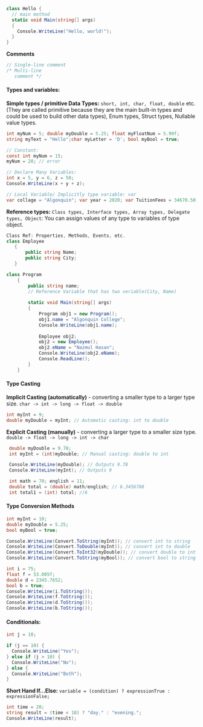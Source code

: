 
```c#
class Hello {
  // main method
  static void Main(string[] args)
  {
    Console.WriteLine("Hello, world!");
  }
}
```
**Comments**
```c#
// Single-line comment
/* Multi-line 
   comment */
```

#### Types and variables:

**Simple types / primitive Data Types:** `short, int, char, float, double` etc. (They are called primitive because they 
are the main built-in types and could be used to build other data types), Enum types, Struct types, Nullable value types.
```c#
int myNum = 5; double myDouble = 5.25; float myFloatNum = 5.99f;
string myText = "Hello";char myLetter = 'D'; bool myBool = true;

// Constant:
const int myNum = 15;
myNum = 20; // error

// Declare Many Variables:
int x = 5, y = 6, z = 50;
Console.WriteLine(x + y + z);

// Local Variable/ Implicitly type variable: var
var collage = "Algonquin"; var year = 2020; var TuitionFees = 34670.50;
```

**Reference types:** `Class types, Interface types, Array types, Delegate types, Object`: You can assign values of any type to variables of type object.

```c#
Class Ref: Properties, Methods, Events, etc.
class Employee
   {
       public string Name;
       public string City;
   }

class Program
    {
        public string name;        
        // Reference Variable that has two veriable(City, Name) 
        
        static void Main(string[] args)
        {
            Program obj1 = new Program();
            obj1.name = "Algonquin College";
            Console.WriteLine(obj1.name);
 
            Employee obj2;
            obj2 = new Employee();
            obj2.eName = "Nazmul Hasan";
            Console.WriteLine(obj2.eName);
            Console.ReadLine();
        }
    }
```

#### Type Casting

**Implicit Casting (automatically)** - converting a smaller type to a larger type size.
`char -> int -> long -> float -> double`
```c#
int myInt = 9;
double myDouble = myInt; // Automatic casting: int to double
```

**Explicit Casting (manually)** - converting a larger type to a smaller size type.
`double -> float -> long -> int -> char`
```c#
 double myDouble = 9.78;
 int myInt = (int)myDouble; // Manual casting: double to int

 Console.WriteLine(myDouble); // Outputs 9.78
 Console.WriteLine(myInt); // Outputs 9

 int math = 70; english = 11;
 double total = (double) math/english; // 6.3456788
 int total1 = (int) total; //6
```
#### Type Conversion Methods
```c#
int myInt = 10;
double myDouble = 5.25;
bool myBool = true;

Console.WriteLine(Convert.ToString(myInt)); // convert int to string
Console.WriteLine(Convert.ToDouble(myInt)); // convert int to double
Console.WriteLine(Convert.ToInt32(myDouble)); // convert double to int
Console.WriteLine(Convert.ToString(myBool)); // convert bool to string

int i = 75;
float f = 53.005f;
double d = 2345.7652;
bool b = true;
Console.WriteLine(i.ToString());
Console.WriteLine(f.ToString());
Console.WriteLine(d.ToString());
Console.WriteLine(b.ToString());
```
#### Conditionals:
```c#
int j = 10;

if (j == 10) {
  Console.WriteLine("Yes");
} else if (j > 10) {
  Console.WriteLine("No");
} else {
  Console.WriteLine("Both");
}
```
**Short Hand If...Else:**
`variable = (condition) ? expressionTrue :  expressionFalse;`

```c#
int time = 20;
string result = (time < 18) ? "day." : "evening.";
Console.WriteLine(result);
```













